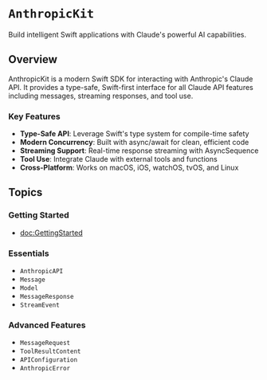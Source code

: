 # ``AnthropicKit``

Build intelligent Swift applications with Claude's powerful AI capabilities.

## Overview

AnthropicKit is a modern Swift SDK for interacting with Anthropic's Claude API. It provides a type-safe, Swift-first interface for all Claude API features including messages, streaming responses, and tool use.

### Key Features

- **Type-Safe API**: Leverage Swift's type system for compile-time safety
- **Modern Concurrency**: Built with async/await for clean, efficient code
- **Streaming Support**: Real-time response streaming with AsyncSequence
- **Tool Use**: Integrate Claude with external tools and functions
- **Cross-Platform**: Works on macOS, iOS, watchOS, tvOS, and Linux

## Topics

### Getting Started

- <doc:GettingStarted>

### Essentials

- ``AnthropicAPI``
- ``Message``
- ``Model``
- ``MessageResponse``
- ``StreamEvent``

### Advanced Features

- ``MessageRequest``
- ``ToolResultContent``
- ``APIConfiguration``
- ``AnthropicError``